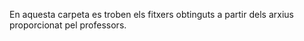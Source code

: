 En aquesta carpeta es troben els fitxers obtinguts a partir dels arxius proporcionat pel professors. 

